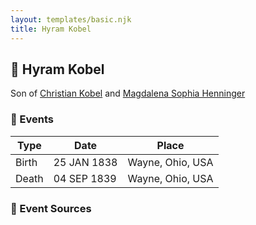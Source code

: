 ```yaml
---
layout: templates/basic.njk
title: Hyram Kobel
---
```

## 🔵 Hyram Kobel

Son of [Christian Kobel](/people/1/17423128) and [Magdalena Sophia Henninger](/people/6/64241610)

### 📆 Events

Type | Date | Place
------ | ------ | ------
Birth | 25 JAN 1838 | Wayne, Ohio, USA
Death | 04 SEP 1839 | Wayne, Ohio, USA

### 📰 Event Sources
